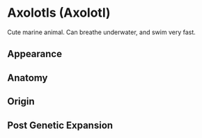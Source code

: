 # Axolotls (Axolotl)

Cute marine animal. Can breathe underwater, and swim very fast.

## Appearance

## Anatomy

## Origin

## Post Genetic Expansion
